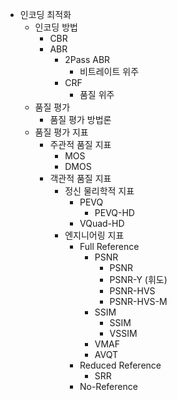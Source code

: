 - 인코딩 최적화
	- 인코딩 방법
		- CBR
		- ABR
			- 2Pass ABR
				- 비트레이트 위주
			- CRF
				- 품질 위주
	- 품질 평가
		- 품질 평가 방법론
	- 품질 평가 지표
		- 주관적 품질 지표
			- MOS
			- DMOS
		- 객관적 품질 지표
			- 정신 물리학적 지표
				- PEVQ
					- PEVQ-HD
				- VQuad-HD
			- 엔지니어링 지표
				- Full Reference
					- PSNR
						- PSNR
						- PSNR-Y (휘도)
						- PSNR-HVS
						- PSNR-HVS-M
					- SSIM
						- SSIM
						- VSSIM
					- VMAF
					- AVQT
				- Reduced Reference
					- SRR
				- No-Reference